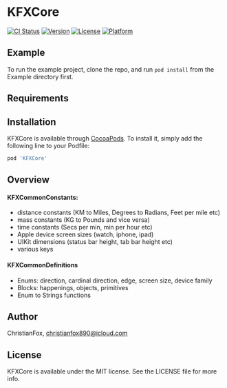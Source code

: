 # KFXCore

[![CI Status](http://img.shields.io/travis/ChristianFox/KFXCore.svg?style=flat)](https://travis-ci.org/ChristianFox/KFXCore)
[![Version](https://img.shields.io/cocoapods/v/KFXCore.svg?style=flat)](http://cocoapods.org/pods/KFXCore)
[![License](https://img.shields.io/cocoapods/l/KFXCore.svg?style=flat)](http://cocoapods.org/pods/KFXCore)
[![Platform](https://img.shields.io/cocoapods/p/KFXCore.svg?style=flat)](http://cocoapods.org/pods/KFXCore)

## Example

To run the example project, clone the repo, and run `pod install` from the Example directory first.

## Requirements

## Installation

KFXCore is available through [CocoaPods](http://cocoapods.org). To install
it, simply add the following line to your Podfile:

```ruby
pod 'KFXCore'
```

## Overview
#### KFXCommonConstants:
- distance constants (KM to Miles, Degrees to Radians, Feet per mile etc)
- mass constants (KG to Pounds and vice versa)
- time constants (Secs per min, min per hour etc)
- Apple device screen sizes (watch, iphone, ipad)
- UIKit dimensions (status bar height, tab bar height etc)
- various keys

#### KFXCommonDefinitions
- Enums: direction, cardinal direction, edge, screen size, device family
- Blocks: happenings, objects, primitives
- Enum to Strings functions


## Author

ChristianFox, christianfox890@icloud.com

## License

KFXCore is available under the MIT license. See the LICENSE file for more info.

